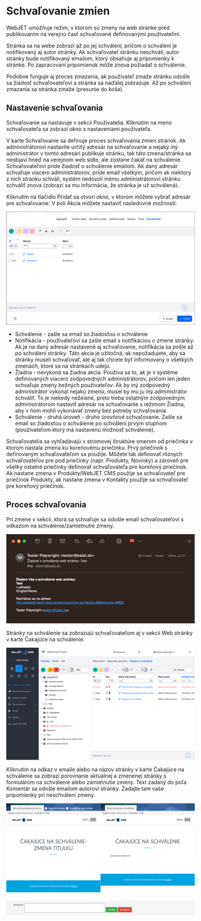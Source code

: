 # Schvaľovanie zmien

WebJET umožňuje režim, v ktorom sú zmeny na web stránke pred publikovaním na verejnú časť schvaľované definovanými používateľmi.

Stránka sa na webe zobrazí až po jej schválení, pričom o schválení je notifikovaný aj autor stránky. Ak schvaľovateľ stránku neschváli, autor stránky bude notifikovaný emailom, ktorý obsahuje aj pripomienky k stránke. Po zapracovaní pripomienok môže znova požiadať o schválenie.

Podobne funguje aj proces zmazania, ak používateľ zmaže stránku odošle sa žiadosť schvaľovateľovi a stránka sa naďalej zobrazuje. Až po schválení zmazania sa stránka zmaže (presunie do koša).

## Nastavenie schvaľovania

Schvaľovanie sa nastavuje v sekcii Používatelia. Kliknutím na meno schvaľovateľa sa zobrazí okno s nastaveniami používateľa.

V karte Schvaľovanie sa definuje proces schvaľovania zmien stránok. Ak administrátorovi nastavíte určitý adresár na schvaľovanie a nejaký iný administrátor v tomto adresári publikuje stránku, tak táto zmena/stránka sa neobjaví hneď na verejnom web sídle, ale zostane čakať na schválenie. Schvaľovateľovi príde žiadosť o schválenie emailom. Ak daný adresár schvaľuje viacero administrátorov, príde email všetkým, pričom ak niektorý z nich stránku schváli, systém nedovolí inému administrátorovi stránku schváliť znova (zobrazí sa mu informácia, že stránka je už schválená).

Kliknutím na tlačidlo Pridať sa otvorí okno, v ktorom môžete vybrať adresár pre schvaľovanie. V poli Akcia môžete nastaviť nasledovné možnosti:

![](../../../admin/users/users-tab-approving.png)

- Schválenie - zašle sa email so žiadosťou o schválenie
- Notifikácia - používateľovi sa zašle email s notifikáciou o zmene stránky. Ak je na daný adresár nastavené aj schvaľovanie, notifikácia sa pošle až po schválení stránky. Táto akcia je užitočná, ak nepožadujete, aby sa stránky museli schvaľovať, ale aj tak chcete byť informovaný o všetkých zmenách, ktoré sa na stránkach udejú.
- Žiadna - nevykoná sa žiadna akcia. Používa sa to, ak je v systéme definovaných viacero zodpovedných administrátorov, pričom len jeden schvaľuje zmeny bežných používateľov. Ak by iný zodpovedný administrátor vykonal nejakú zmenu, musel by mu ju iný administrátor schváliť. To je niekedy neželané, preto treba ostatným zodpovedným administrátorom nastaviť adresár na schvaľovanie s režimom Žiadna, aby v ňom mohli vykonávať zmeny bez potreby schvaľovania.
- Schválenie - druhá úroveň - druho úrovňové schvaľovanie. Zašle sa email so žiadosťou o schválenie po schválení prvým stupňom (používateľom ktorý má nastavenú možnosť schválenie).

Schvaľovatelia sa vyhľadávajú v stromovej štruktúre smerom od priečinka v ktorom nastala zmena ku koreňovému priečinku. Prvý priečinok s definovaným schvaľovateľom sa použije. Môžete tak definovať rôznych schvaľovateľov pre pod priečinky (napr. Produkty, Novinky) a zároveň pre všetky ostatné priečinky definovať schvaľovateľa pre koreňový priečinok. Ak nastane zmena v Produkty/WebJET CMS použije sa schvaľovateľ pre priečinok Produkty, ak nastane zmena v Kontakty použije sa schvaľovateľ pre koreňový priečinok.

## Proces schvaľovania

Pri zmene v sekcii, ktorá sa schvaľuje sa odošle email schvaľovateľovi s odkazom na schválenie/zamietnutie zmeny.

![](approve-email.png)

Stránky na schválenie sa zobrazujú schvaľovateľom aj v sekcii Web stránky v karte Čakajúce na schválenie.

![](approve-tab.png)

Kliknutím na odkaz v emaile alebo na názov stránky v karte Čakajúce na schválenie sa zobrazí porovnanie aktuálnej a zmenenej stránky s formulárom na schválenie alebo zamietnutie zmeny. Text zadaný do poľa Komentár sa odošle emailom autorovi stránky. Zadajte tam vaše pripomienky pri neschválení zmeny.

![](approve-form.png)